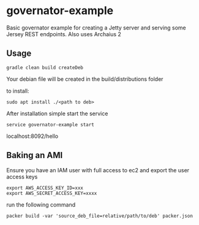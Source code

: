 # governator-example

Basic governator example for creating a Jetty server and serving some Jersey REST endpoints. Also uses Archaius 2

## Usage

```
gradle clean build createDeb
```
Your debian file will be created in the build/distributions folder

to install:
```
sudo apt install ./<path to deb>
```

After installation simple start the service

```
service governator-example start
```

localhost:8092/hello

## Baking an AMI
Ensure you have an IAM user with full access to ec2 and export the user access keys
```
export AWS_ACCESS_KEY_ID=xxx
export AWS_SECRET_ACCESS_KEY=xxxx
```

run the following command

```
packer build -var 'source_deb_file=relative/path/to/deb' packer.json
```
